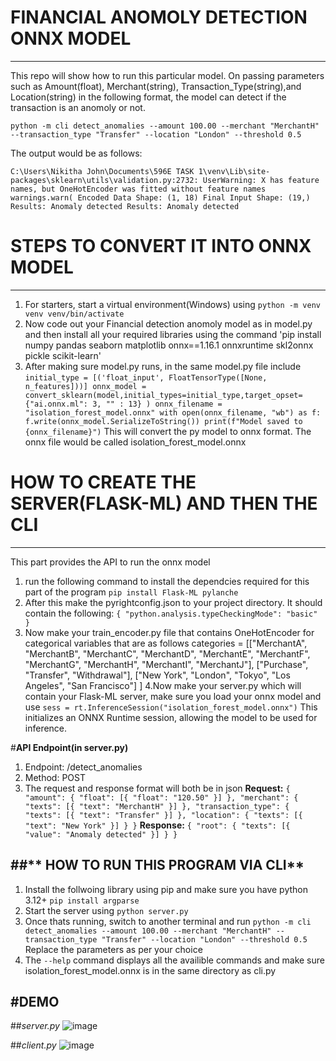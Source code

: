 # **FINANCIAL ANOMOLY DETECTION ONNX MODEL**
---
This repo will show how to run this particular model. On passing parameters such as Amount(float), Merchant(string), Transaction_Type(string),and Location(string) in the following format, the model can detect if the transaction is an anomoly or not.

`python -m cli detect_anomalies --amount 100.00 --merchant "MerchantH" --transaction_type "Transfer" --location "London" --threshold 0.5`

The output would be as follows:

`C:\Users\Nikitha John\Documents\596E TASK 1\venv\Lib\site-packages\sklearn\utils\validation.py:2732: UserWarning: X has feature names, but OneHotEncoder was fitted without feature names
  warnings.warn(
Encoded Data Shape: (1, 18)
Final Input Shape: (19,)
        Results:
        Anomaly detected
        Results:
        Anomaly detected`

# **STEPS TO CONVERT IT INTO ONNX MODEL**
---
1. For starters, start a virtual environment(Windows) using
   `python -m venv venv
   venv/bin/activate`
2. Now code out your Financial detection anomoly model as in model.py and then install all your required libraries using the command
   'pip install numpy pandas seaborn matplotlib onnx==1.16.1 onnxruntime skl2onnx pickle scikit-learn' 
3. After making sure model.py runs, in the same model.py file include
   `initial_type = [('float_input', FloatTensorType([None, n_features]))]
onnx_model = convert_sklearn(model,initial_types=initial_type,target_opset={"ai.onnx.ml": 3, "" : 13} )
onnx_filename = "isolation_forest_model.onnx"
with open(onnx_filename, "wb") as f:
    f.write(onnx_model.SerializeToString())
print(f"Model saved to {onnx_filename}")`
This will convert the py model to onnx format. The onnx file would be called isolation_forest_model.onnx

# **HOW TO CREATE THE SERVER(FLASK-ML) AND THEN THE CLI**
---
This part provides the API to run the onnx model
1. run the following command to install the dependcies required for this part of the program
   `pip install Flask-ML pylanche`
2. After this make the pyrightconfig.json to your project directory. It should contain the following:
   `{
    "python.analysis.typeCheckingMode": "basic"
}`
3. Now make your train_encoder.py file that contains OneHotEncoder for categorical variables that are as follows
categories = [["MerchantA", "MerchantB", "MerchantC", "MerchantD", "MerchantE", "MerchantF", "MerchantG", "MerchantH", "MerchantI", "MerchantJ"], ["Purchase", "Transfer", "Withdrawal"],  ["New York", "London", "Tokyo", "Los Angeles", "San Francisco"] ]
4.Now make your server.py which will contain your Flask-ML server, make sure you load your onnx model and use
`sess = rt.InferenceSession("isolation_forest_model.onnx")`
This initializes an ONNX Runtime session, allowing the model to be used for inference.

#**API Endpoint(in server.py)**
1. Endpoint: /detect_anomalies
2. Method: POST
3. The request and response format will both be in json
   **Request:**
   `{
    "amount": { "float": [{ "float": "120.50" }] },
    "merchant": { "texts": [{ "text": "MerchantH" }] },
    "transaction_type": { "texts": [{ "text": "Transfer" }] },
    "location": { "texts": [{ "text": "New York" }] }
}`
   **Response:**
   `{
    "root": {
        "texts": [{ "value": "Anomaly detected" }]
    }
}`

##** HOW TO RUN THIS PROGRAM VIA CLI**
---
1. Install the follwoing library using pip and make sure you have python 3.12+
   `pip install argparse`
2. Start the server using
   `python server.py`
3. Once thats running, switch to another terminal and run
   `python -m cli detect_anomalies --amount 100.00 --merchant "MerchantH" --transaction_type "Transfer" --location "London" --threshold 0.5`
Replace the parameters as per your choice
4. The `--help` command displays all the availible commands and make sure isolation_forest_model.onnx is in the same directory as cli.py

#**DEMO**
---

##*server.py*
![image](https://github.com/user-attachments/assets/587c4888-52b1-47ea-8668-0df7c1bc8d14)

##*client.py*
![image](https://github.com/user-attachments/assets/2c6f757b-26e2-4a08-8042-63c2d85d91ca)







